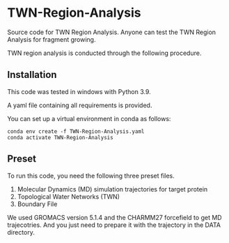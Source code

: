 # TWN-Region-Analysis
Source code for TWN Region Analysis. 
Anyone can test the TWN Region Analysis for fragment growing.

TWN region analysis is conducted through the following procedure.
## Installation
This code was tested in windows with Python 3.9.

A yaml file containing all requirements is provided.

You can set up a virtual environment in conda as follows:

    conda env create -f TWN-Region-Analysis.yaml
    conda activate TWN-Region-Analysis

## Preset
To run this code, you need the following three preset files.
1. Molecular Dynamics (MD) simulation trajectories for target protein
2. Topological Water Networks (TWN)
3. Boundary File

We used GROMACS version 5.1.4 and the CHARMM27 forcefield to get MD trajecotries. And you just need to prepare it with the trajectory in the DATA directory.

